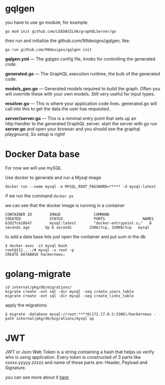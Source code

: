 # gqlgen

you have to use go module, for example:

```console
go mod init github.com/LEEDASILVA/graphQLServer/go
```

then run and initialize the github.com/99designs/gqlgen, like:

```console
go run github.com/99designs/gqlgen init
```

**gqlgen.yml** — The gqlgen config file, knobs for controlling the generated code.

**generated.go** — The GraphQL execution runtime, the bulk of the generated code.

**models_gen.go** — Generated models required to build the graph. Often you will override these with your own models. Still very useful for input types.

**resolver.go** — This is where your application code lives. generated.go will call into this to get the data the user has requested.

**server/server.go** — This is a minimal entry point that sets up an http.Handler to the generated GraphQL server. start the server with go run **server.go** and open your browser and you should see the graphql playground, So setup is right!

# Docker Data base

For now we will use mySQL

Use docker to generate and run a Mysql image

`docker run --name mysql -e MYSQL_ROOT_PASSWORD=***** -d mysql:latest`

if we run the command `docker ps`

we can see that the docker image is running in a container

```console
CONTAINER ID        IMAGE               COMMAND                  CREATED             STATUS              PORTS                 NAMES
63d2fc610647        mysql:latest        "docker-entrypoint.s…"   8 seconds ago       Up 6 seconds        3306/tcp, 33060/tcp   mysql
```

to add a data base lets just open the container and put sum in the db

```console
$ docker exec -it mysql bash
root@111...:/# mysql -u root -p
CREATE DATABASE hackernews;
```

# golang-migrate

```console
cd internal/pkg/db/migrations/
migrate create -ext sql -dir mysql -seq create_users_table
migrate create -ext sql -dir mysql -seq create_links_table
```

apply the migrations

```console
$ migrate -database mysql://root:****@(172.17.0.2:3306)/hackernews -path internal/pkg/db/migrations/mysql up
```

# JWT

JWT or Json Web Token is a string containing a hash that helps us verify who is using application. Every token is constructed of 3 parts like xxxxx.yyyyy.zzzzz and name of these parts are: Header, Payload and Signature.

you can see more about it [here](https://jwt.io/introduction/)
